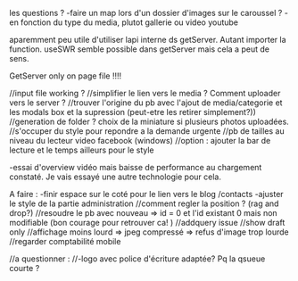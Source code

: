 les questions ?
-faire un map lors d'un dossier d'images sur le caroussel ?
-en fonction du type du media, plutot gallerie ou video youtube

aparemment peu utile d'utiliser lapi interne ds getServer. Autant importer la function.
useSWR semble possible dans getServer mais cela a peut de sens.

GetServer only on page file !!!!

//input file working ?
//simplifier le lien vers le media ? Comment uploader vers le server ?
//trouver l'origine du pb avec l'ajout de media/categorie et les modals box et la supression (peut-etre les retirer simplement?))
//generation de folder ? choix de la miniature si plusieurs photos uploadées.
//s'occuper du style pour repondre a la demande urgente
//pb de tailles au niveau du lecteur video facebook (windows)
//option : ajouter la bar de lecture et le temps ailleurs pour le style

-essai d'overview vidéo mais baisse de performance au chargement constaté. Je vais essayé une autre technologie pour cela.

A faire :
-finir espace sur le coté pour le lien vers le blog /contacts
-ajuster le style de la partie administration
//comment regler la position ? (rag and drop?)
//resoudre le pb avec nouveau => id = 0 et l'id existant 0 mais non modifiable (bon courage pour retrouver ca! )
//addquery issue
//show draft only
//affichage moins lourd => jpeg compressé => refus d'image trop lourde
//regarder comptabilité mobile

//a questionner :
//-logo avec police d'écriture adaptée? Pq la qsueue courte ?
